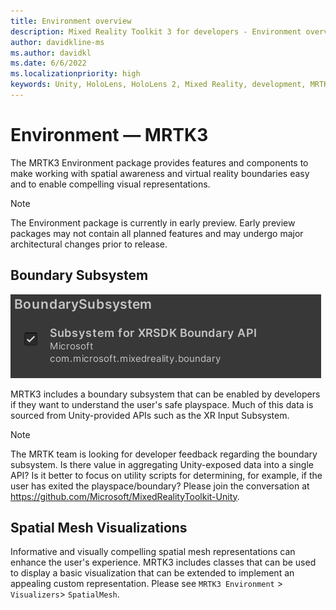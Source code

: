 ```yaml
---
title: Environment overview
description: Mixed Reality Toolkit 3 for developers - Environment overview.
author: davidkline-ms
ms.author: davidkl
ms.date: 6/6/2022
ms.localizationpriority: high
keywords: Unity, HoloLens, HoloLens 2, Mixed Reality, development, MRTK3, environment, boundary, spatial awareness, spatial mapping
---
```


# Environment &#8212; MRTK3

The MRTK3 Environment package provides features and components to make working with spatial awareness and virtual reality boundaries easy and to enable compelling visual representations.

> [!NOTE]
> The Environment package is currently in early preview. Early preview packages may not contain all planned features and may undergo major architectural changes prior to release.

## Boundary Subsystem

![Boundary Subsystem](images/BoundarySubsystem.png)

MRTK3 includes a boundary subsystem that can be enabled by developers if they want to understand the user's safe playspace. Much of this data is sourced from Unity-provided APIs such as the XR Input Subsystem.

> [!NOTE]
> The MRTK team is looking for developer feedback regarding the boundary subsystem. Is there value in aggregating Unity-exposed data into a single API? Is it better to focus on utility scripts for determining, for example, if the user has exited the playspace/boundary? Please join the conversation at https://github.com/Microsoft/MixedRealityToolkit-Unity.

## Spatial Mesh Visualizations

Informative and visually compelling spatial mesh representations can enhance the user's experience. MRTK3 includes classes that can be used to display a basic visualization that can be extended to implement an appealing custom representation. Please see `MRTK3 Environment` > `Visualizers`> `SpatialMesh`.
